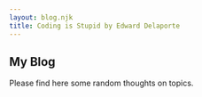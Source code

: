```yaml
---
layout: blog.njk
title: Coding is Stupid by Edward Delaporte
---
```



## My Blog

Please find here some random thoughts on topics.